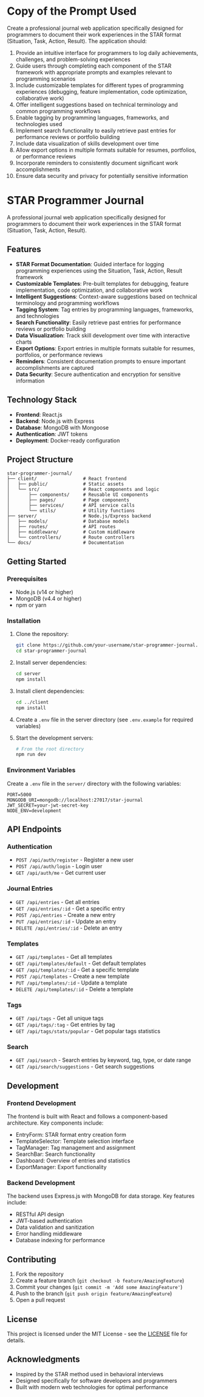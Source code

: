
# Copy of the Prompt Used

Create a professional journal web application specifically designed for programmers to document their work experiences in the STAR format (Situation, Task, Action, Result). The application should:

1. Provide an intuitive interface for programmers to log daily achievements, challenges, and problem-solving experiences
2. Guide users through completing each component of the STAR framework with appropriate prompts and examples relevant to programming scenarios
3. Include customizable templates for different types of programming experiences (debugging, feature implementation, code optimization, collaborative work)
4. Offer intelligent suggestions based on technical terminology and common programming workflows
5. Enable tagging by programming languages, frameworks, and technologies used
6. Implement search functionality to easily retrieve past entries for performance reviews or portfolio building
7. Include data visualization of skills development over time
8. Allow export options in multiple formats suitable for resumes, portfolios, or performance reviews
9. Incorporate reminders to consistently document significant work accomplishments
10. Ensure data security and privacy for potentially sensitive information


# STAR Programmer Journal

A professional journal web application specifically designed for programmers to document their work experiences in the STAR format (Situation, Task, Action, Result).

## Features

- **STAR Format Documentation**: Guided interface for logging programming experiences using the Situation, Task, Action, Result framework
- **Customizable Templates**: Pre-built templates for debugging, feature implementation, code optimization, and collaborative work
- **Intelligent Suggestions**: Context-aware suggestions based on technical terminology and programming workflows
- **Tagging System**: Tag entries by programming languages, frameworks, and technologies
- **Search Functionality**: Easily retrieve past entries for performance reviews or portfolio building
- **Data Visualization**: Track skill development over time with interactive charts
- **Export Options**: Export entries in multiple formats suitable for resumes, portfolios, or performance reviews
- **Reminders**: Consistent documentation prompts to ensure important accomplishments are captured
- **Data Security**: Secure authentication and encryption for sensitive information

## Technology Stack

- **Frontend**: React.js
- **Backend**: Node.js with Express
- **Database**: MongoDB with Mongoose
- **Authentication**: JWT tokens
- **Deployment**: Docker-ready configuration

## Project Structure

```
star-programmer-journal/
├── client/                 # React frontend
│   ├── public/             # Static assets
│   └── src/                # React components and logic
│       ├── components/     # Reusable UI components
│       ├── pages/          # Page components
│       ├── services/       # API service calls
│       └── utils/          # Utility functions
├── server/                 # Node.js/Express backend
│   ├── models/             # Database models
│   ├── routes/             # API routes
│   ├── middleware/         # Custom middleware
│   └── controllers/        # Route controllers
└── docs/                   # Documentation
```

## Getting Started

### Prerequisites

- Node.js (v14 or higher)
- MongoDB (v4.4 or higher)
- npm or yarn

### Installation

1. Clone the repository:
   ```bash
   git clone https://github.com/your-username/star-programmer-journal.git
   cd star-programmer-journal
   ```

2. Install server dependencies:
   ```bash
   cd server
   npm install
   ```

3. Install client dependencies:
   ```bash
   cd ../client
   npm install
   ```

4. Create a `.env` file in the server directory (see `.env.example` for required variables)

5. Start the development servers:
   ```bash
   # From the root directory
   npm run dev
   ```

### Environment Variables

Create a `.env` file in the `server/` directory with the following variables:

```
PORT=5000
MONGODB_URI=mongodb://localhost:27017/star-journal
JWT_SECRET=your-jwt-secret-key
NODE_ENV=development
```

## API Endpoints

### Authentication
- `POST /api/auth/register` - Register a new user
- `POST /api/auth/login` - Login user
- `GET /api/auth/me` - Get current user

### Journal Entries
- `GET /api/entries` - Get all entries
- `GET /api/entries/:id` - Get a specific entry
- `POST /api/entries` - Create a new entry
- `PUT /api/entries/:id` - Update an entry
- `DELETE /api/entries/:id` - Delete an entry

### Templates
- `GET /api/templates` - Get all templates
- `GET /api/templates/default` - Get default templates
- `GET /api/templates/:id` - Get a specific template
- `POST /api/templates` - Create a new template
- `PUT /api/templates/:id` - Update a template
- `DELETE /api/templates/:id` - Delete a template

### Tags
- `GET /api/tags` - Get all unique tags
- `GET /api/tags/:tag` - Get entries by tag
- `GET /api/tags/stats/popular` - Get popular tags statistics

### Search
- `GET /api/search` - Search entries by keyword, tag, type, or date range
- `GET /api/search/suggestions` - Get search suggestions

## Development

### Frontend Development

The frontend is built with React and follows a component-based architecture. Key components include:

- EntryForm: STAR format entry creation form
- TemplateSelector: Template selection interface
- TagManager: Tag management and assignment
- SearchBar: Search functionality
- Dashboard: Overview of entries and statistics
- ExportManager: Export functionality

### Backend Development

The backend uses Express.js with MongoDB for data storage. Key features include:

- RESTful API design
- JWT-based authentication
- Data validation and sanitization
- Error handling middleware
- Database indexing for performance

## Contributing

1. Fork the repository
2. Create a feature branch (`git checkout -b feature/AmazingFeature`)
3. Commit your changes (`git commit -m 'Add some AmazingFeature'`)
4. Push to the branch (`git push origin feature/AmazingFeature`)
5. Open a pull request

## License

This project is licensed under the MIT License - see the [LICENSE](LICENSE) file for details.

## Acknowledgments

- Inspired by the STAR method used in behavioral interviews
- Designed specifically for software developers and programmers
- Built with modern web technologies for optimal performance